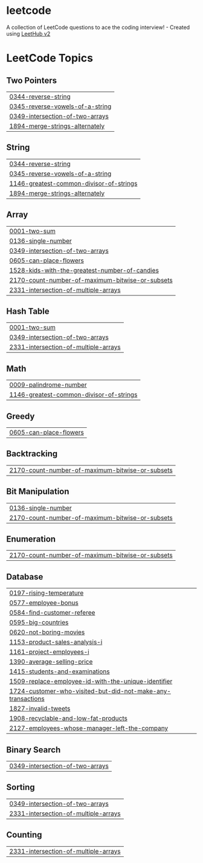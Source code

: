 # leetcode
A collection of LeetCode questions to ace the coding interview! - Created using [LeetHub v2](https://github.com/arunbhardwaj/LeetHub-2.0)

<!---LeetCode Topics Start-->
# LeetCode Topics
## Two Pointers
|  |
| ------- |
| [0344-reverse-string](https://github.com/ameendev7/leetcode/tree/master/0344-reverse-string) |
| [0345-reverse-vowels-of-a-string](https://github.com/ameendev7/leetcode/tree/master/0345-reverse-vowels-of-a-string) |
| [0349-intersection-of-two-arrays](https://github.com/ameendev7/leetcode/tree/master/0349-intersection-of-two-arrays) |
| [1894-merge-strings-alternately](https://github.com/ameendev7/leetcode/tree/master/1894-merge-strings-alternately) |
## String
|  |
| ------- |
| [0344-reverse-string](https://github.com/ameendev7/leetcode/tree/master/0344-reverse-string) |
| [0345-reverse-vowels-of-a-string](https://github.com/ameendev7/leetcode/tree/master/0345-reverse-vowels-of-a-string) |
| [1146-greatest-common-divisor-of-strings](https://github.com/ameendev7/leetcode/tree/master/1146-greatest-common-divisor-of-strings) |
| [1894-merge-strings-alternately](https://github.com/ameendev7/leetcode/tree/master/1894-merge-strings-alternately) |
## Array
|  |
| ------- |
| [0001-two-sum](https://github.com/ameendev7/leetcode/tree/master/0001-two-sum) |
| [0136-single-number](https://github.com/ameendev7/leetcode/tree/master/0136-single-number) |
| [0349-intersection-of-two-arrays](https://github.com/ameendev7/leetcode/tree/master/0349-intersection-of-two-arrays) |
| [0605-can-place-flowers](https://github.com/ameendev7/leetcode/tree/master/0605-can-place-flowers) |
| [1528-kids-with-the-greatest-number-of-candies](https://github.com/ameendev7/leetcode/tree/master/1528-kids-with-the-greatest-number-of-candies) |
| [2170-count-number-of-maximum-bitwise-or-subsets](https://github.com/ameendev7/leetcode/tree/master/2170-count-number-of-maximum-bitwise-or-subsets) |
| [2331-intersection-of-multiple-arrays](https://github.com/ameendev7/leetcode/tree/master/2331-intersection-of-multiple-arrays) |
## Hash Table
|  |
| ------- |
| [0001-two-sum](https://github.com/ameendev7/leetcode/tree/master/0001-two-sum) |
| [0349-intersection-of-two-arrays](https://github.com/ameendev7/leetcode/tree/master/0349-intersection-of-two-arrays) |
| [2331-intersection-of-multiple-arrays](https://github.com/ameendev7/leetcode/tree/master/2331-intersection-of-multiple-arrays) |
## Math
|  |
| ------- |
| [0009-palindrome-number](https://github.com/ameendev7/leetcode/tree/master/0009-palindrome-number) |
| [1146-greatest-common-divisor-of-strings](https://github.com/ameendev7/leetcode/tree/master/1146-greatest-common-divisor-of-strings) |
## Greedy
|  |
| ------- |
| [0605-can-place-flowers](https://github.com/ameendev7/leetcode/tree/master/0605-can-place-flowers) |
## Backtracking
|  |
| ------- |
| [2170-count-number-of-maximum-bitwise-or-subsets](https://github.com/ameendev7/leetcode/tree/master/2170-count-number-of-maximum-bitwise-or-subsets) |
## Bit Manipulation
|  |
| ------- |
| [0136-single-number](https://github.com/ameendev7/leetcode/tree/master/0136-single-number) |
| [2170-count-number-of-maximum-bitwise-or-subsets](https://github.com/ameendev7/leetcode/tree/master/2170-count-number-of-maximum-bitwise-or-subsets) |
## Enumeration
|  |
| ------- |
| [2170-count-number-of-maximum-bitwise-or-subsets](https://github.com/ameendev7/leetcode/tree/master/2170-count-number-of-maximum-bitwise-or-subsets) |
## Database
|  |
| ------- |
| [0197-rising-temperature](https://github.com/ameendev7/leetcode/tree/master/0197-rising-temperature) |
| [0577-employee-bonus](https://github.com/ameendev7/leetcode/tree/master/0577-employee-bonus) |
| [0584-find-customer-referee](https://github.com/ameendev7/leetcode/tree/master/0584-find-customer-referee) |
| [0595-big-countries](https://github.com/ameendev7/leetcode/tree/master/0595-big-countries) |
| [0620-not-boring-movies](https://github.com/ameendev7/leetcode/tree/master/0620-not-boring-movies) |
| [1153-product-sales-analysis-i](https://github.com/ameendev7/leetcode/tree/master/1153-product-sales-analysis-i) |
| [1161-project-employees-i](https://github.com/ameendev7/leetcode/tree/master/1161-project-employees-i) |
| [1390-average-selling-price](https://github.com/ameendev7/leetcode/tree/master/1390-average-selling-price) |
| [1415-students-and-examinations](https://github.com/ameendev7/leetcode/tree/master/1415-students-and-examinations) |
| [1509-replace-employee-id-with-the-unique-identifier](https://github.com/ameendev7/leetcode/tree/master/1509-replace-employee-id-with-the-unique-identifier) |
| [1724-customer-who-visited-but-did-not-make-any-transactions](https://github.com/ameendev7/leetcode/tree/master/1724-customer-who-visited-but-did-not-make-any-transactions) |
| [1827-invalid-tweets](https://github.com/ameendev7/leetcode/tree/master/1827-invalid-tweets) |
| [1908-recyclable-and-low-fat-products](https://github.com/ameendev7/leetcode/tree/master/1908-recyclable-and-low-fat-products) |
| [2127-employees-whose-manager-left-the-company](https://github.com/ameendev7/leetcode/tree/master/2127-employees-whose-manager-left-the-company) |
## Binary Search
|  |
| ------- |
| [0349-intersection-of-two-arrays](https://github.com/ameendev7/leetcode/tree/master/0349-intersection-of-two-arrays) |
## Sorting
|  |
| ------- |
| [0349-intersection-of-two-arrays](https://github.com/ameendev7/leetcode/tree/master/0349-intersection-of-two-arrays) |
| [2331-intersection-of-multiple-arrays](https://github.com/ameendev7/leetcode/tree/master/2331-intersection-of-multiple-arrays) |
## Counting
|  |
| ------- |
| [2331-intersection-of-multiple-arrays](https://github.com/ameendev7/leetcode/tree/master/2331-intersection-of-multiple-arrays) |
<!---LeetCode Topics End-->